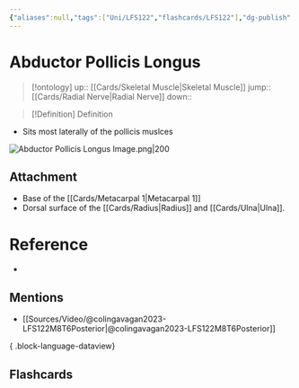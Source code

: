 ```yaml
---
{"aliases":null,"tags":["Uni/LFS122","flashcards/LFS122"],"dg-publish":true,"permalink":"/cards/abductor-pollicis-longus/","dgPassFrontmatter":true}
---
```


# Abductor Pollicis Longus

> [!ontology]
> up:: [[Cards/Skeletal Muscle\|Skeletal Muscle]]
> jump:: [[Cards/Radial Nerve\|Radial Nerve]]
> down:: 

> [!Definition] Definition

- Sits most laterally of the pollicis muslces

![Abductor Pollicis Longus Image.png|200](/img/user/Extras/Images/Abductor%20Pollicis%20Longus%20Image.png)

## Attachment

- Base of the [[Cards/Metacarpal 1\|Metacarpal 1]]
- Dorsal surface of the [[Cards/Radius\|Radius]] and [[Cards/Ulna\|Ulna]].

# Reference

- 

## Mentions

- [[Sources/Video/@colingavagan2023-LFS122M8T6Posterior\|@colingavagan2023-LFS122M8T6Posterior]]

{ .block-language-dataview}

## Flashcards